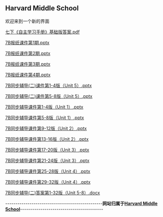 ## Harvard Middle School
欢迎来到一个新的界面


[七下《自主学习手册》基础版答案.pdf](https://github.com/Nzw0906/2/files/8572146/default.pdf)


[7B报纸课件第1期.pptx](https://github.com/Nzw0906/2/files/8572192/7B.1.pptx)


[7B报纸课件第2期.pptx](https://github.com/Nzw0906/2/files/8572193/7B.2.pptx)


[7B报纸课件第3期.pptx](https://github.com/Nzw0906/2/files/8572195/7B.3.pptx)


[7B报纸课件第4期.pptx](https://github.com/Nzw0906/2/files/8572196/7B.4.pptx)


[7B同步辅导(二)课件第1-4版（Unit 5）.pptx](https://github.com/Nzw0906/2/files/8572197/7B.1-4.Unit.5.pptx)


[7B同步辅导(二)课件第5-8版（Unit 5）.pptx](https://github.com/Nzw0906/2/files/8572200/7B.5-8.Unit.5.pptx)


[7B同步辅导课件第1-4版（Unit 1）.pptx](https://github.com/Nzw0906/2/files/8572202/7B.1-4.Unit.1.pptx)


[7B同步辅导课件第5-8版（Unit 1）.pptx](https://github.com/Nzw0906/2/files/8572203/7B.5-8.Unit.1.pptx)


[7B同步辅导课件第9-12版（Unit 2）.pptx](https://github.com/Nzw0906/2/files/8572204/7B.9-12.Unit.2.pptx)


[7B同步辅导课件第13-16版（Unit 2）.pptx](https://github.com/Nzw0906/2/files/8572206/7B.13-16.Unit.2.pptx)


[7B同步辅导课件第17-20版（Unit 3）.pptx](https://github.com/Nzw0906/2/files/8572209/7B.17-20.Unit.3.pptx)


[7B同步辅导课件第21-24版（Unit 3）.pptx](https://github.com/Nzw0906/2/files/8572214/7B.21-24.Unit.3.pptx)


[7B同步辅导课件第25-28版（Unit 4）.pptx](https://github.com/Nzw0906/2/files/8572216/7B.25-28.Unit.4.pptx)


[7B同步辅导课件第29-32版（Unit 4）.pptx](https://github.com/Nzw0906/2/files/8572218/7B.29-32.Unit.4.ppt)


[7B同步辅导(二)答案第1-32版（Unit 5-8）.docx](https://github.com/Nzw0906/2/files/8583396/7B.1-32.Unit.5-8.docx)







------------------------------------------------**网站归属于[Harvard Middle School](https://nzw0906.github.io/1/)**-----------------------------------------



